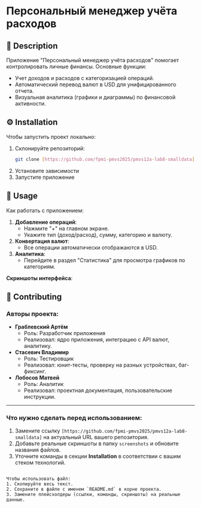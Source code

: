 # Персональный менеджер учёта расходов  

## 📄 Description  
Приложение "Персональный менеджер учёта расходов" помогает контролировать личные финансы. Основные функции:  
- Учет доходов и расходов с категоризацией операций.  
- Автоматический перевод валют в USD для унифицированного отчета.  
- Визуальная аналитика (графики и диаграммы) по финансовой активности.  

## ⚙️ Installation  
Чтобы запустить проект локально:  
1. Склонируйте репозиторий:  
   ```bash  
   git clone [https://github.com/fpmi-pmvs2025/pmvs12a-lab8-smalldata]
   ```  
2. Установите зависимости
3. Запустите приложение

## 🚀 Usage  
Как работать с приложением:  
1. **Добавление операций**:  
   - Нажмите "+" на главном экране.  
   - Укажите тип (доход/расход), сумму, категорию и валюту.  
2. **Конвертация валют**:  
   - Все операции автоматически отображаются в USD.  
3. **Аналитика**:  
   - Перейдите в раздел "Статистика" для просмотра графиков по категориям.  

**Скриншоты интерфейса**:  

## 👥 Contributing  
### Авторы проекта:  
- **Граблевский Артём**  
  - Роль: Разработчик приложения  
  - Реализовал: ядро приложения, интеграцию с API валют, аналитику.  
- **Стасевич Владимир**  
  - Роль: Тестировщик  
  - Реализовал: юнит-тесты, проверку на разных устройствах, баг-фиксинг.  
- **Лобосов Матвей**  
  - Роль: Аналитик 
  - Реализовал: проектная документация, пользовательские инструкции.  

---

### Что нужно сделать перед использованием:  
1. Замените ссылку `[https://github.com/fpmi-pmvs2025/pmvs12a-lab8-smalldata]` на актуальный URL вашего репозитория.  
2. Добавьте реальные скриншоты в папку `screenshots` и обновите названия файлов.  
3. Уточните команды в секции **Installation** в соответствии с вашим стеком технологий.  
```

Чтобы использовать файл:  
1. Скопируйте весь текст.  
2. Сохраните в файле с именем `README.md` в корне проекта.  
3. Замените плейсхолдеры (ссылки, команды, скриншоты) на реальные данные.
